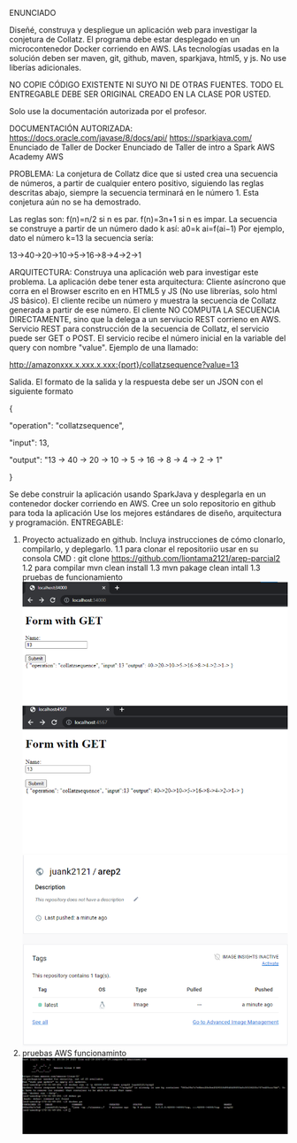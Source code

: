 ENUNCIADO

Diseñé, construya y despliegue un aplicación web para investigar la conjetura de Collatz. El programa debe estar desplegado en un microcontenedor Docker corriendo en AWS. LAs tecnologías usadas en la solución deben ser maven, git, github, maven, sparkjava, html5, y js. No use liberías adicionales.

NO COPIE CÓDIGO EXISTENTE NI SUYO NI DE OTRAS FUENTES. TODO EL ENTREGABLE DEBE SER ORIGINAL CREADO EN LA CLASE POR USTED.

Solo use la documentación autorizada por el profesor.

DOCUMENTACIÓN AUTORIZADA:
https://docs.oracle.com/javase/8/docs/api/
https://sparkjava.com/
Enunciado de Taller de Docker
Enunciado de Taller de intro a Spark
AWS Academy
AWS

PROBLEMA:
La conjetura de Collatz dice que si usted crea una secuencia de números, a partir de cualquier entero positivo, siguiendo las reglas descritas abajo, siempre la secuencia terminará en le número 1. Esta conjetura aún no se ha demostrado.

Las reglas son:
f(n)=n/2
si n es par.
f(n)=3n+1
si n es impar.
La secuencia se construye a partir de un número dado k
así:
a0=k
ai=f(ai−1)
Por ejemplo, dato el número k=13
la secuencia sería:

13→40→20→10→5→16→8→4→2→1



ARQUITECTURA:
Construya una aplicación web para investigar este problema. La aplicación debe tener esta arquitectura:
Cliente asíncrono que corra en el Browser escrito en en HTML5 y JS (No use librerías, solo html JS básico). El cliente recibe un número y muestra la secuencia de Collatz generada a partir de ese número.
El cliente NO COMPUTA LA SECUENCIA DIRECTAMENTE, sino que la delega a un serviucio REST corrieno en AWS.
Servicio REST para construcción de la secuencia de Collatz, el servicio puede ser GET o POST. El servicio recibe el número inicial en la variable del query con nombre "value".
Ejemplo de una llamado:

http://amazonxxx.x.xxx.x.xxx:{port}/collatzsequence?value=13

Salida. El formato de la salida y la respuesta debe ser un JSON con el siguiente formato

{

"operation": "collatzsequence",

"input":  13,

"output":  "13 -> 40 -> 20 -> 10 -> 5 -> 16 -> 8 -> 4 -> 2 -> 1"

}

Se debe construir la aplicación usando SparkJava y desplegarla en un contenedor docker corriendo en AWS.
Cree un solo repositorio en github para toda la aplicación
Use los mejores estándares de diseño, arquitectura y programación.
ENTREGABLE:

1. Proyecto actualizado en github. Incluya instrucciones de cómo clonarlo, compilarlo, y deplegarlo.
 1.1 para clonar el repositoriio usar en su consola CMD : git clone https://github.com/liontama2121/arep-parcial2
 1.2 para compilar  mvn clean install
 1.3 mvn pakage clean intall
 1.3 pruebas de funcionamiento
 ![](img/1.png)
 ![](img/2.png)
 ![](img/3.png)
2. pruebas AWS funcionaminto
  ![](img/4.png)
  





